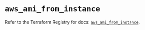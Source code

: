 # `aws_ami_from_instance`

Refer to the Terraform Registry for docs: [`aws_ami_from_instance`](https://registry.terraform.io/providers/hashicorp/aws/6.10.0/docs/resources/ami_from_instance).
